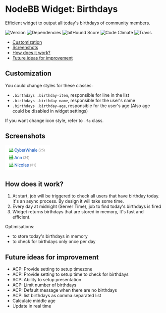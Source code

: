 # NodeBB Widget: Birthdays

Efficient widget to output all today's birthdays of community members.

![Version](https://img.shields.io/npm/v/nodebb-widget-ns-birthdays.svg)
![Dependencies](https://david-dm.org/NicolasSiver/nodebb-widget-ns-birthdays.svg)
![bitHound Score](https://www.bithound.io/github/NicolasSiver/nodebb-widget-ns-birthdays/badges/score.svg)
![Code Climate](https://img.shields.io/codeclimate/github/NicolasSiver/nodebb-widget-ns-birthdays.svg)
![Travis](https://travis-ci.org/NicolasSiver/nodebb-widget-ns-birthdays.svg?branch=master)

<!-- START doctoc generated TOC please keep comment here to allow auto update -->
<!-- DON'T EDIT THIS SECTION, INSTEAD RE-RUN doctoc TO UPDATE -->
 

- [Customization](#customization)
- [Screenshots](#screenshots)
- [How does it work?](#how-does-it-work)
- [Future ideas for improvement](#future-ideas-for-improvement)

<!-- END doctoc generated TOC please keep comment here to allow auto update -->

## Customization

You could change styles for these classes:

- `.birthdays .birthday-item`, responsible for line in the list
- `.birthdays .birthday-name`, responsible for the user's name
- `.birthdays .birthday-age`, responsible for the user's age (Also age could be disabled in widget settings)

If you want change icon style, refer to `.fa` class.

## Screenshots

![Widget Preview](screenshot.png)

## How does it work?

1. At start, job will be triggered to check all users that have birthday today. It's an async process. By design it will take some time.
2. Every day at midnight (Server Time), job to find today's birthdays is fired
3. Widget returns birthdays that are stored in memory, It's fast and efficient.

Optimisations:

- to store today's birthdays in memory
- to check for birthdays only once per day

## Future ideas for improvement

- ACP: Provide setting to setup timezone
- ACP: Provide setting to setup time to check for birthdays
- ACP: Ability to setup presentation
- ACP: Limit number of birthdays
- ACP: Default message when there are no birthdays
- ACP: list birthdays as comma separated list
- Calculate middle age
- Update in real time
